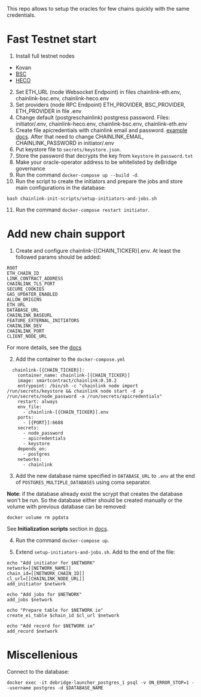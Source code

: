 This repo allows to setup the oracles for few chains quickly with the same credentials.

# Fast Testnet start 
1. Install full testnet nodes
  - Kovan
  - [BSC](https://docs.binance.org/smart-chain/developer/fullnode.html)
  - [HECO](https://docs.hecochain.com/#/dev/install) 
2. Set ETH_URL (node Websocket Endpoint) in files chainlink-eth.env, chainlink-bsc.env, chainlink-heco.env
3. Set providers (node RPC Endpoint) ETH_PROVIDER, BSC_PROVIDER, ETH_PROVIDER in file .env
4. Change default (postgreschainlink) postgress password. Files: initiator/.env, chainlink-heco.env, chainlink-bsc.env, chainlink-eth.env
5. Create file apicredentials with chainlink email and password. [example](https://github.com/debridge-finance/debridge-launcher/blob/master/apicredentials.example) [docs](https://docs.chain.link/docs/miscellaneous/#use-password-and-api-files-on-startup). After that need to change CHAINLINK_EMAIL, CHAINLINK_PASSWORD in initiator/.env 
6. Put keystore file to `secrets/keystore.json`.
7. Store the password that decrypts the key from `keystore` in `password.txt`
8. Make your oracle-operator address to be whitelisted by deBridge governance
9. Run the command `docker-compose up --build -d`.
10. Run the script to create the initiators and prepare the jobs and store main configurations in the database:
```
bash chainlink-init-scripts/setup-initiators-and-jobs.sh
```
11. Run the command `docker-compose restart initiator`.


# Add new chain support

1. Create and configure chainlink-[{CHAIN_TICKER}].env. At least the followed params should be added:

```
ROOT
ETH_CHAIN_ID
LINK_CONTRACT_ADDRESS
CHAINLINK_TLS_PORT
SECURE_COOKIES
GAS_UPDATER_ENABLED
ALLOW_ORIGINS
ETH_URL
DATABASE_URL
CHAINLINK_BASEURL
FEATURE_EXTERNAL_INITIATORS
CHAINLINK_DEV
CHAINLINK_PORT
CLIENT_NODE_URL
```

For more details, see the [docs](https://docs.chain.link/docs/configuration-variables)

2. Add the container to the `docker-compose.yml`

```
  chainlink-[{CHAIN_TICKER}]:
    container_name: chainlink-[{CHAIN_TICKER}]
    image: smartcontract/chainlink:0.10.2
    entrypoint: /bin/sh -c "chainlink node import /run/secrets/keystore && chainlink node start -d -p /run/secrets/node_password -a /run/secrets/apicredentials"
    restart: always
    env_file:
      - chainlink-[{CHAIN_TICKER}].env
    ports:
      - [{PORT}]:6688
    secrets:
      - node_password
      - apicredentials
      - keystore
    depends_on:
      - postgres
    networks:
      - chainlink
```

3. Add the new database name specified in `DATABASE_URL` to `.env` at the end of `POSTGRES_MULTIPLE_DATABASES` using coma separator.

**Note**: if the database already exist the scrypt that creates the database won't be run. So the database either should be created manually or the volume with previous database can be removed:

```
docker volume rm pgdata
```

See **Initialization scripts** section in [docs](https://hub.docker.com/_/postgres).

4. Run the command `docker-compose up`.

5. Extend `setup-initiators-and-jobs.sh`. Add to the end of the file:

```
echo "Add initiator for $NETWORK"
network=[[NETWORK_NAME]]
chain_id=[[NETWORK_CHAIN_ID]]
cl_url=[[CHAINLINK_NODE_URL]]
add_initiator $network

echo "Add jobs for $NETWORK"
add_jobs $network

echo "Prepare table for $NETWORK ie"
create_ei_table $chain_id $cl_url $network

echo "Add record for $NETWORK ie"
add_record $network
```


# Miscellenious

Connect to the database:

```
docker exec -it debridge-launcher_postgres_1 psql -v ON_ERROR_STOP=1 --username postgres -d $DATABASE_NAME
```
